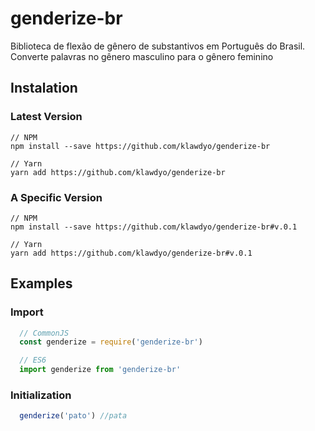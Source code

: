 ﻿# genderize-br

Biblioteca de flexão de gênero de substantivos em Português do Brasil.
Converte palavras no gênero masculino para o gênero feminino

## Instalation

### Latest Version

```git
// NPM
npm install --save https://github.com/klawdyo/genderize-br

// Yarn
yarn add https://github.com/klawdyo/genderize-br

```

### A Specific Version

```git
// NPM
npm install --save https://github.com/klawdyo/genderize-br#v.0.1

// Yarn
yarn add https://github.com/klawdyo/genderize-br#v.0.1

```


## Examples

### Import

```js
  // CommonJS
  const genderize = require('genderize-br')

  // ES6
  import genderize from 'genderize-br'
```


### Initialization

```js
  genderize('pato') //pata
 ```